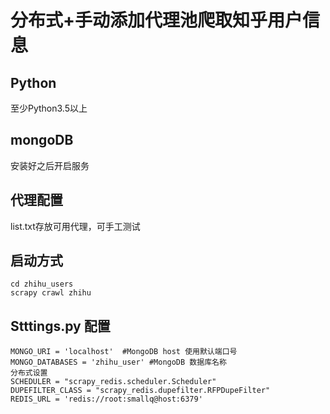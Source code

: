 # 分布式+手动添加代理池爬取知乎用户信息
## Python
至少Python3.5以上
## mongoDB
安装好之后开启服务
## 代理配置
list.txt存放可用代理，可手工测试
## 启动方式
```
cd zhihu_users
scrapy crawl zhihu
```
## **Stttings.py 配置**
```
MONGO_URI = 'localhost'  #MongoDB host 使用默认端口号
MONGO_DATABASES = 'zhihu_user' #MongoDB 数据库名称
分布式设置
SCHEDULER = "scrapy_redis.scheduler.Scheduler"
DUPEFILTER_CLASS = "scrapy_redis.dupefilter.RFPDupeFilter"
REDIS_URL = 'redis://root:smallq@host:6379'
```

